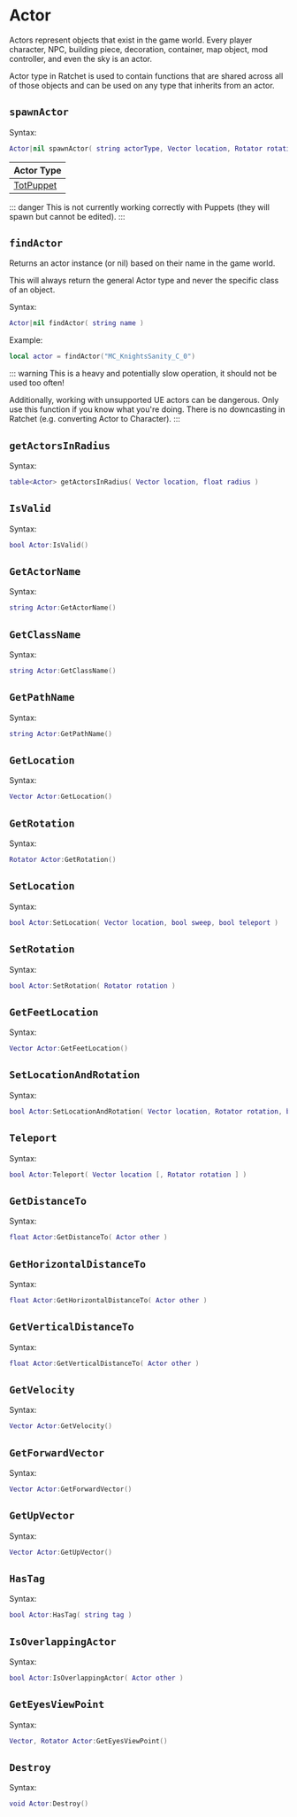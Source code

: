 # Actor
Actors represent objects that exist in the game world. Every player character, NPC, building piece, decoration, container, map object, mod controller, and even the sky is an actor.

Actor type in Ratchet is used to contain functions that are shared across all of those objects and can be used on any type that inherits from an actor.

## `spawnActor` <Badge type="info" text="function" />
Syntax:
```lua
Actor|nil spawnActor( string actorType, Vector location, Rotator rotation )
```

| Actor Type |
| - |
| [TotPuppet](/mods/totadmin#puppets) |

::: danger
This is not currently working correctly with Puppets (they will spawn but cannot be edited).
:::

## `findActor` <Badge type="info" text="function" />
Returns an actor instance (or nil) based on their name in the game world.

This will always return the general Actor type and never the specific class of an object.

Syntax:
```lua
Actor|nil findActor( string name )
```

Example:
```lua
local actor = findActor("MC_KnightsSanity_C_0")
```

::: warning
This is a heavy and potentially slow operation, it should not be used too often!

Additionally, working with unsupported UE actors can be dangerous. Only use this function if you know what you're doing.
There is no downcasting in Ratchet (e.g. converting Actor to Character).
:::

## `getActorsInRadius` <Badge type="info" text="function" />
Syntax:
```lua
table<Actor> getActorsInRadius( Vector location, float radius )
```

## `IsValid` <Badge type="info" text="function" />
Syntax:
```lua
bool Actor:IsValid()
```

## `GetActorName` <Badge type="info" text="function" />
Syntax:
```lua
string Actor:GetActorName()
```

## `GetClassName` <Badge type="info" text="function" />
Syntax:
```lua
string Actor:GetClassName()
```

## `GetPathName` <Badge type="info" text="function" />
Syntax:
```lua
string Actor:GetPathName()
```

## `GetLocation` <Badge type="info" text="function" />
Syntax:
```lua
Vector Actor:GetLocation()
```

## `GetRotation` <Badge type="info" text="function" />
Syntax:
```lua
Rotator Actor:GetRotation()
```

## `SetLocation` <Badge type="info" text="function" />
Syntax:
```lua
bool Actor:SetLocation( Vector location, bool sweep, bool teleport )
```

## `SetRotation` <Badge type="info" text="function" />
Syntax:
```lua
bool Actor:SetRotation( Rotator rotation )
```

## `GetFeetLocation` <Badge type="info" text="function" />
Syntax:
```lua
Vector Actor:GetFeetLocation()
```

## `SetLocationAndRotation` <Badge type="info" text="function" />
Syntax:
```lua
bool Actor:SetLocationAndRotation( Vector location, Rotator rotation, bool sweep, bool teleport )
```

## `Teleport` <Badge type="info" text="function" />
Syntax:
```lua
bool Actor:Teleport( Vector location [, Rotator rotation ] )
```

## `GetDistanceTo` <Badge type="info" text="function" />
Syntax:
```lua
float Actor:GetDistanceTo( Actor other )
```

## `GetHorizontalDistanceTo` <Badge type="info" text="function" />
Syntax:
```lua
float Actor:GetHorizontalDistanceTo( Actor other )
```

## `GetVerticalDistanceTo` <Badge type="info" text="function" />
Syntax:
```lua
float Actor:GetVerticalDistanceTo( Actor other )
```

## `GetVelocity` <Badge type="info" text="function" />
Syntax:
```lua
Vector Actor:GetVelocity()
```

## `GetForwardVector` <Badge type="info" text="function" />
Syntax:
```lua
Vector Actor:GetForwardVector()
```

## `GetUpVector` <Badge type="info" text="function" />
Syntax:
```lua
Vector Actor:GetUpVector()
```

## `HasTag` <Badge type="info" text="function" />
Syntax:
```lua
bool Actor:HasTag( string tag )
```

## `IsOverlappingActor` <Badge type="info" text="function" />
Syntax:
```lua
bool Actor:IsOverlappingActor( Actor other )
```

## `GetEyesViewPoint` <Badge type="info" text="function" />
Syntax:
```lua
Vector, Rotator Actor:GetEyesViewPoint()
```

## `Destroy` <Badge type="info" text="function" />
Syntax:
```lua
void Actor:Destroy()
```